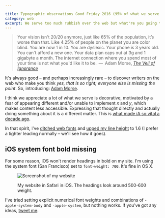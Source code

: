 ```yaml
---

title: Typographic observations Good Friday 2016 (95% of what we serve is pointless)
category: web
excerpt: We serve too much rubbish over the web but what're you going to do about it? Adam Morse has the answers.
---
```


> Your vision isn't 20/20 anymore, just like 65% of the population, it’s worse than that. Like 4.25% of people on the planet you are color blind. You are now 1 in 10. You are dyslexic. Your phone is 3 years old. You can't afford a new one. Your data plan caps out at 3g and 1 gigabyte a month. The internet connection where you spend most of your time is not what you'd like it to be. &thinsp;&#8212;&thinsp; Adam Morse, <cite>[The Veil of Ignorance](https://mrmrs.io/writing/2016/03/23/the-veil-of-ignorance/)</cite>

It's always good &#8211; and perhaps increasingly rare &#8211; to discover writers on the web who make you think <i>yes, that is so right; everyone else is missing the  point</i>. So, introducing: [Adam Morse](https://mrmrs.io/writing/).

I think we appreciate a lot of what we serve is decorative, motivated by a fear of appearing different and/or unable to implement _x_ and _y_, which makes content less accessible. Expressing that thought directly and actually doing something about it is a different matter. This is [what made iA so vital a decade ago](https://ia.net/know-how/the-web-is-all-about-typography-period).

In that spirit, I've [ditched web fonts](https://mrmrs.io/writing/2016/03/17/webfonts/) and [upped my line height](https://mrmrs.io/writing/2015/06/07/line-height/) to 1.6 (I prefer a tighter leading normally &#8211; we'll see how it goes).

## iOS system font bold missing

For some reason, iOS won't render headings in bold on my site. I'm using the system font (San Francisco) set to `font-weight: 700`. It's fine in OS X.

<figure>

<img src="/images/san-francisco.jpg" alt="Screenshot of my website">

<figcaption class="figcaption"><p>My website in Safari in iOS. The headings look around 500-600 weight.</p></figcaption>

</figure>

I've tried setting explicit numerical font weights and combinations of `-apple-system-body` and `-apple-system`, but nothing works. If you've got any ideas, [tweet me](https://twitter.com/leonpaternoster).
